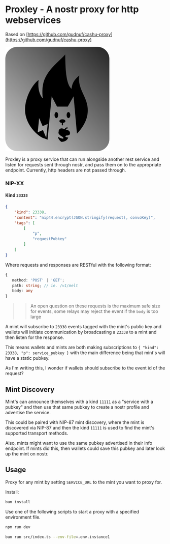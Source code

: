 # Proxley - A nostr proxy for http webservices

Based on [https://github.com/gudnuf/cashu-proxy](https://github.com/gudnuf/cashu-proxy)

![logo](logo.svg)

Proxley is a proxy service that can run alongside another rest service and listen for requests sent through nostr, and pass them on to the appropriate endpoint. Currently, http headers are not passed through.

### NIP-XX

#### Kind `23338`
```json
{
    "kind": 23338,
    "content": "nip44.encrypt(JSON.stringify(request), convoKey)",
    "tags": [
        [
            "p",
            "requestPubkey"
        ]
    ]
}
```

Where requests and responses are RESTful with the following format:
```ts
{
   method: 'POST' | 'GET';
   path: string; // ie. /v1/melt
   body: any
}
```

>> An open question on these requests is the maximum safe size for events, some relays may reject the event if the `body` is too large

A mint will subscribe to `23338` events tagged with the mint's public key and wallets will initiate communication by broadcasting a `23338` to a mint and then listen for the response.

This means wallets and mints are both making subscriptions to `{ "kind": 23338, "p": service_pubkey }` with the main difference being that mint's will have a static pubkey.

As I'm writing this, I wonder if wallets should subscribe to the event id of the request?

## Mint Discovery

Mint's can announce themselves with a kind `11111` as a "service with a pubkey" and then use that same pubkey to create a nostr profile and advertise the service. 

This could be paired with NIP-87 mint discovery, where the mint is discovered via NIP-87 and then the kind `11111` is used to find the mint's supported transport methods.

Also, mints might want to use the same pubkey advertised in their info endpoint. If mints did this, then wallets could save this pubkey and later look up the mint on nostr.

## Usage

Proxy for any mint by setting `SERVICE_URL` to the mint you want to proxy for.

Install:

```bash
bun install
```

Use one of the following scripts to start a proxy with a specified environment file.

```bash
npm run dev
```

```bash
bun run src/index.ts --env-file=.env.instance1
```
